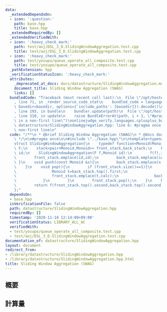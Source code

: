 ```yaml
---
data:
  _extendedDependsOn:
  - icon: ':question:'
    path: base.hpp
    title: base.hpp
  _extendedRequiredBy: []
  _extendedVerifiedWith:
  - icon: ':heavy_check_mark:'
    path: test/aoj/DSL_3_D.SlidingWindowAggregation.test.cpp
    title: test/aoj/DSL_3_D.SlidingWindowAggregation.test.cpp
  - icon: ':heavy_check_mark:'
    path: test/yosupo/queue_operate_all_composite.test.cpp
    title: test/yosupo/queue_operate_all_composite.test.cpp
  _pathExtension: hpp
  _verificationStatusIcon: ':heavy_check_mark:'
  attributes:
    _deprecated_at_docs: docs/datastructure/SlidingWindowAggregation.md
    document_title: Sliding Window Aggregation (SWAG)
    links: []
  bundledCode: "Traceback (most recent call last):\n  File \"/opt/hostedtoolcache/Python/3.9.1/x64/lib/python3.9/site-packages/onlinejudge_verify/documentation/build.py\"\
    , line 71, in _render_source_code_stat\n    bundled_code = language.bundle(stat.path,\
    \ basedir=basedir, options={'include_paths': [basedir]}).decode()\n  File \"/opt/hostedtoolcache/Python/3.9.1/x64/lib/python3.9/site-packages/onlinejudge_verify/languages/cplusplus.py\"\
    , line 193, in bundle\n    bundler.update(path)\n  File \"/opt/hostedtoolcache/Python/3.9.1/x64/lib/python3.9/site-packages/onlinejudge_verify/languages/cplusplus_bundle.py\"\
    , line 310, in update\n    raise BundleErrorAt(path, i + 1, \"#pragma once found\
    \ in a non-first line\")\nonlinejudge_verify.languages.cplusplus_bundle.BundleErrorAt:\
    \ datastructure/SlidingWindowAggregation.hpp: line 6: #pragma once found in a\
    \ non-first line\n"
  code: "/**\n * @brief Sliding Window Aggregation (SWAG)\n * @docs docs/datastructure/SlidingWindowAggregation.md\n\
    \ */\n\n#pragma once\n\n#include \"../base.hpp\"\n\ntemplate<typename Monoid>\n\
    struct SlidingWindowAggregation{\n    typedef function<Monoid(Monoid,Monoid)>\
    \ F;\n    stack<pair<Monoid,Monoid>> front_stack,back_stack;\n    F f;\n    Monoid\
    \ id;\n    SlidingWindowAggregation(F f,Monoid id):\n        f(f),id(id),front_stack(),back_stack(){\n\
    \        front_stack.emplace(id,id);\n        back_stack.emplace(id,id);\n   \
    \ }\n    void push(const Monoid &x){\n        back_stack.emplace(x,f(back_stack.top().second,x));\n\
    \    }\n    void pop(){\n        if (front_stack.size()==1){\n            while(1<back_stack.size()){\n\
    \                Monoid t=back_stack.top().first;\n                Monoid calc=f(t,front_stack.top().second);\n\
    \                front_stack.emplace(t,calc);\n                back_stack.pop();\n\
    \            }\n        }\n        front_stack.pop();\n    }\n    Monoid fold(){\n\
    \        return f(front_stack.top().second,back_stack.top().second);\n    }\n\
    };"
  dependsOn:
  - base.hpp
  isVerificationFile: false
  path: datastructure/SlidingWindowAggregation.hpp
  requiredBy: []
  timestamp: '2020-11-18 12:14:00+09:00'
  verificationStatus: LIBRARY_ALL_AC
  verifiedWith:
  - test/yosupo/queue_operate_all_composite.test.cpp
  - test/aoj/DSL_3_D.SlidingWindowAggregation.test.cpp
documentation_of: datastructure/SlidingWindowAggregation.hpp
layout: document
redirect_from:
- /library/datastructure/SlidingWindowAggregation.hpp
- /library/datastructure/SlidingWindowAggregation.hpp.html
title: Sliding Window Aggregation (SWAG)
---
```

## 概要

## 計算量